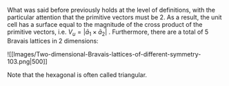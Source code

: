 
What was said before previously holds at the level of definitions, with the particular attention that the primitive vectors must be 2. As a result, the unit cell has a surface equal to the magnitude of the cross product of the primitive vectors, i.e. $V_u = |\bar{a}_1 \times \bar{a}_2|$ .
Furthermore, there are a total of 5 Bravais lattices in 2 dimensions:

![[Images/Two-dimensional-Bravais-lattices-of-different-symmetry-103.png|500]]

Note that the hexagonal is often called triangular.